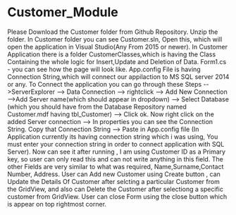 # Customer_Module
Please Download the Customer folder from Github Repository.
Unzip the folder.
In Customer folder you can see Customer.sln, Open this, which will open the application in Visual Studio(Any From 2015 or newer).
In Customer Application there is a folder CustomerClasses,which is having the Class Containing the whole logic for Insert,Update and Deletion of Data.
Form1.cs - you can see how the page will look like.
App.config File is having Connection String,which will connect our appilaction to MS SQL server 2014 or any.
To Connect the application you can go through these Steps -->ServerExplorer --> Data Connection --> rightclick --> Add New Connection -->Add Server name(which should appear in dropdown) --> Select Database (which you should have from the Database Repository named Customer.mdf having tbl_Customer) --> Click ok.
Now right click on the added Server connection --> In properties you can see the Connection String.
Copy that Connection String --> Paste in App.config file (In Application currently its having connection string which i was using, You must enter your connection string in order to connect application with SQL Server).
Now can see it after running , I am using Customer ID as a Primary key, so user can only read this and can not write anything in this field.
The other Fields are very similar to what was required, Name,Surname,Contact Number, Address. User can Add new Customer using Create button , can Update the Details Of Customer after selcting a particular Customer from the GridView, and also can Delete the Customer after selectiong a specific customer from GridView.
User can close Form using the close button which is appear on top rightmost corner.
